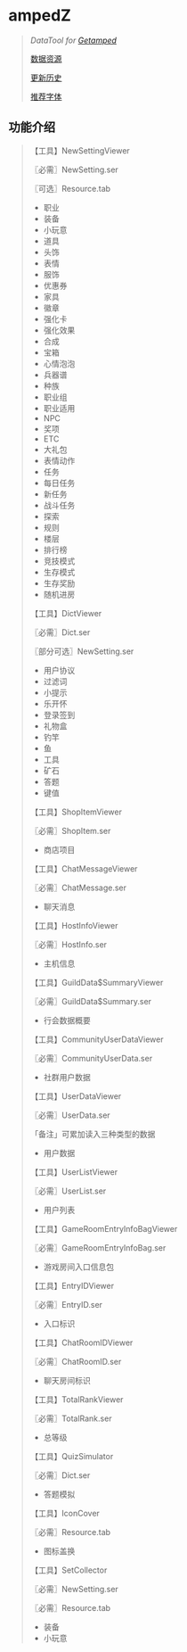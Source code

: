 # ampedZ
>*DataTool for [Getamped](http://bfo.sdo.com/)*
>
>[数据资源](DATARESOURCE.md)
>
>[更新历史](WHATSNEW.md)
>
>[推荐字体](FONTS.md)
>
## 功能介绍
>【工具】NewSettingViewer
>
>〖必需〗NewSetting.ser
>
>〖可选〗Resource.tab
>
>* 职业
>* 装备
>* 小玩意
>* 道具
>* 头饰
>* 表情
>* 服饰
>* 优惠券
>* 家具
>* 徽章
>* 强化卡
>* 强化效果
>* 合成
>* 宝箱
>* 心情泡泡
>* 兵器谱
>* 种族
>* 职业组
>* 职业适用
>* NPC
>* 奖项
>* ETC
>* 大礼包
>* 表情动作
>* 任务
>* 每日任务
>* 新任务
>* 战斗任务
>* 探索
>* 规则
>* 楼层
>* 排行榜
>* 竞技模式
>* 生存模式
>* 生存奖励
>* 随机进房
>
>【工具】DictViewer
>
>〖必需〗Dict.ser
>
>〖部分可选〗NewSetting.ser
>
>* 用户协议
>* 过滤词
>* 小提示
>* 乐开怀
>* 登录签到
>* 礼物盒
>* 钓竿
>* 鱼
>* 工具
>* 矿石
>* 答题
>* 键值
>
>【工具】ShopItemViewer
>
>〖必需〗ShopItem.ser
>
>* 商店项目
>
>【工具】ChatMessageViewer
>
>〖必需〗ChatMessage.ser
>
>* 聊天消息
>
>【工具】HostInfoViewer
>
>〖必需〗HostInfo.ser
>
>* 主机信息
>
>【工具】GuildData$SummaryViewer
>
>〖必需〗GuildData$Summary.ser
>
>* 行会数据概要
>
>【工具】CommunityUserDataViewer
>
>〖必需〗CommunityUserData.ser
>
>* 社群用户数据
>
>【工具】UserDataViewer
>
>〖必需〗UserData.ser
>
>「备注」可累加读入三种类型的数据
>
>* 用户数据
>
>【工具】UserListViewer
>
>〖必需〗UserList.ser
>
>* 用户列表
>
>【工具】GameRoomEntryInfoBagViewer
>
>〖必需〗GameRoomEntryInfoBag.ser
>
>* 游戏房间入口信息包
>
>【工具】EntryIDViewer
>
>〖必需〗EntryID.ser
>
>* 入口标识
>
>【工具】ChatRoomIDViewer
>
>〖必需〗ChatRoomID.ser
>
>* 聊天房间标识
>
>【工具】TotalRankViewer
>
>〖必需〗TotalRank.ser
>
>* 总等级
>
>【工具】QuizSimulator
>
>〖必需〗Dict.ser
>
>* 答题模拟
>
>【工具】IconCover
>
>〖必需〗Resource.tab
>
>* 图标盖换
>
>【工具】SetCollector
>
>〖必需〗NewSetting.ser
>
>〖必需〗Resource.tab
>
>* 装备
>* 小玩意
>
